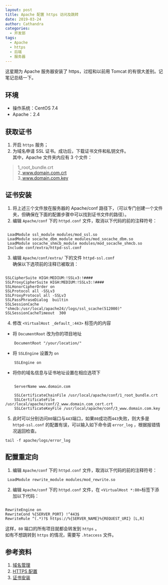 ```yaml
---
layout: post
title: Apache 配置 https 访问及跳转
date: 2019-03-24
author: Cathandra
categories:
  - 开发部
tags:
  - Apache
  - https
  - 后端
  - 服务器
---
```


这星期为 Apache 服务器安装了 https，过程和以前用 Tomcat 的有很大差别。记笔记总结一下。

<!-- more -->

## 环境

- 操作系统：CentOS 7.4
- Apache：2.4

## 获取证书

1. 开启 `https` 服务；
2. 为域名申请 SSL 证书。成功后，下载证书文件和私钥文件。  
   其中，Apache 文件夹内应有 3 个文件：

> 1_root_bundle.crt  
> 2_www.domain.com.crt  
> 3_www.domain.com.key

## 证书安装

1. 将上述三个文件放在服务器的 Apache/conf 路径下，（可以专门创建一个文件夹，但确保在下面的配置步骤中可以找到证书文件的路径）。
2. 编辑 `Apache/conf` 下的 `httpd.conf` 文件，取消以下代码的前的注释符号：

```

 LoadModule ssl_module modules/mod_ssl.so
 LoadModule socache_dbm_module modules/mod_socache_dbm.so
 LoadModule socache_shmcb_module modules/mod_socache_shmcb.so
 Include conf/extra/httpd-ssl.conf

```

3. 编辑 `Apache/conf/extra/` 下的文件 `httpd-ssl.conf`  
   确保以下选项前的注释已被取消：

```

SSLCipherSuite HIGH:MEDIUM:!SSLv3:!####
SSLProxyCipherSuite HIGH:MEDIUM:!SSLv3:!####
SSLHonorCipherOrder on
SSLProtocol all -SSLv3
SSLProxyProtocol all -SSLv3
SSLPassPhraseDialog  builtin
SSLSessionCache        "shmcb:/usr/local/apache24//logs/ssl_scache(512000)"
SSLSessionCacheTimeout  300

```

4. 修改 `<VirtualHost _default_:443>` 标签内的内容

- 将 `DocumentRoot` 改为你的项目地址

```
    DocumentRoot "/your/location/"
```

- 将 `SSLEngine` 设置为 `on`

```
    SSLEngine on
```

- 将你的域名信息与证书地址设置在相应选项下

```

    ServerName www.domain.com

    SSLCertificateChainFile /usr/local/apache/conf/1_root_bundle.crt
    SSLCertificateFile /usr/local/apache/conf/2_www.domain.com_cert.crt
    SSLCertificateKeyFile /usr/local/apache/conf/3_www.domain.com.key

```

5. 此时可以分别访问`80`端口与`443`端口，如果`80`成功而`443`失败，则大多是 `httpd-ssl.conf` 的配置有误，可以输入如下命令调 `error_log` ，根据报错情况返回检查。

```
tail -f apache/logs/error_log
```

## 配置重定向

1. 编辑 `Apache/conf` 下的 `httpd.conf` 文件，取消以下代码的前的注释符号：

```
 LoadModule rewrite_module modules/mod_rewrite.so
```

2. 编辑 `Apache/conf` 下的 `httpd.conf` 文件，在 `<VirtualHost *:80>`标签下添加以下代码：

```

RewriteEngine on
RewriteCond %{SERVER_PORT} !^443$
RewriteRule ^(.*)?$ https://%{SERVER_NAME}%{REQUEST_URI} [L,R]

```

这样，`80` 端口的所有项目就都会转发到 `https` 。  
如有不想跳转到 `https` 的情况，需要写 `.htaccess` 文件。

## 参考资料

1. [域名管理](https://cloud.tencent.com/document/product/267/20381)
2. [HTTPS 配置](https://cloud.tencent.com/document/product/267/32826)
3. [证书安装](https://cloud.tencent.com/document/product/400/4143)
